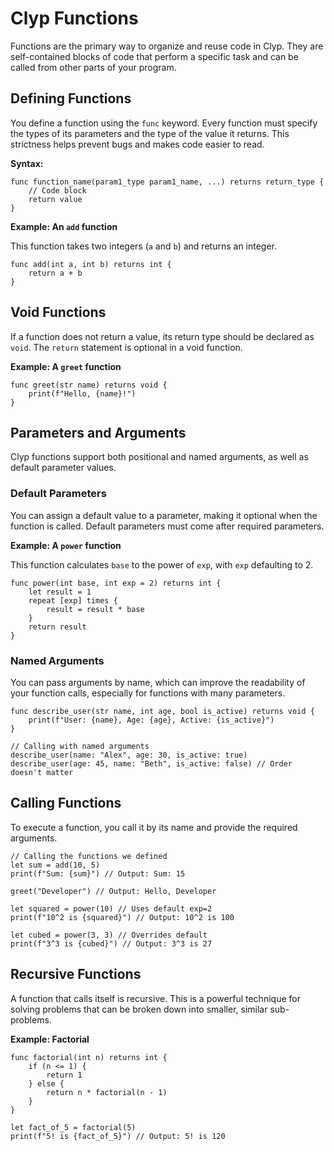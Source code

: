 # Clyp Functions

Functions are the primary way to organize and reuse code in Clyp. They are self-contained blocks of code that perform a specific task and can be called from other parts of your program.

## Defining Functions

You define a function using the `func` keyword. Every function must specify the types of its parameters and the type of the value it returns. This strictness helps prevent bugs and makes code easier to read.

**Syntax:**

```clyp
func function_name(param1_type param1_name, ...) returns return_type {
    // Code block
    return value
}
```

**Example: An `add` function**

This function takes two integers (`a` and `b`) and returns an integer.

```clyp
func add(int a, int b) returns int {
    return a + b
}
```

## Void Functions

If a function does not return a value, its return type should be declared as `void`. The `return` statement is optional in a void function.

**Example: A `greet` function**

```clyp
func greet(str name) returns void {
    print(f"Hello, {name}!")
}
```

## Parameters and Arguments

Clyp functions support both positional and named arguments, as well as default parameter values.

### Default Parameters

You can assign a default value to a parameter, making it optional when the function is called. Default parameters must come after required parameters.

**Example: A `power` function**

This function calculates `base` to the power of `exp`, with `exp` defaulting to 2.

```clyp
func power(int base, int exp = 2) returns int {
    let result = 1
    repeat [exp] times {
        result = result * base
    }
    return result
}
```

### Named Arguments

You can pass arguments by name, which can improve the readability of your function calls, especially for functions with many parameters.

```clyp
func describe_user(str name, int age, bool is_active) returns void {
    print(f"User: {name}, Age: {age}, Active: {is_active}")
}

// Calling with named arguments
describe_user(name: "Alex", age: 30, is_active: true)
describe_user(age: 45, name: "Beth", is_active: false) // Order doesn't matter
```

## Calling Functions

To execute a function, you call it by its name and provide the required arguments.

```clyp
// Calling the functions we defined
let sum = add(10, 5)
print(f"Sum: {sum}") // Output: Sum: 15

greet("Developer") // Output: Hello, Developer

let squared = power(10) // Uses default exp=2
print(f"10^2 is {squared}") // Output: 10^2 is 100

let cubed = power(3, 3) // Overrides default
print(f"3^3 is {cubed}") // Output: 3^3 is 27
```

## Recursive Functions

A function that calls itself is recursive. This is a powerful technique for solving problems that can be broken down into smaller, similar sub-problems.

**Example: Factorial**

```clyp
func factorial(int n) returns int {
    if (n <= 1) {
        return 1
    } else {
        return n * factorial(n - 1)
    }
}

let fact_of_5 = factorial(5)
print(f"5! is {fact_of_5}") // Output: 5! is 120
```
